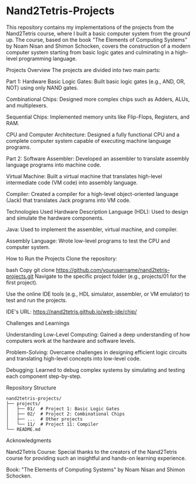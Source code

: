 # Nand2Tetris-Projects
This repository contains my implementations of the projects from the Nand2Tetris course, where I built a basic computer system from the ground up. The course, based on the book "The Elements of Computing Systems" by Noam Nisan and Shimon Schocken, covers the construction of a modern computer system starting from basic logic gates and culminating in a high-level programming language.

Projects Overview
The projects are divided into two main parts:

Part 1: Hardware
Basic Logic Gates: Built basic logic gates (e.g., AND, OR, NOT) using only NAND gates.

Combinational Chips: Designed more complex chips such as Adders, ALUs, and multiplexers.

Sequential Chips: Implemented memory units like Flip-Flops, Registers, and RAM.

CPU and Computer Architecture: Designed a fully functional CPU and a complete computer system capable of executing machine language programs.

Part 2: Software
Assembler: Developed an assembler to translate assembly language programs into machine code.

Virtual Machine: Built a virtual machine that translates high-level intermediate code (VM code) into assembly language.

Compiler: Created a compiler for a high-level object-oriented language (Jack) that translates Jack programs into VM code.

Technologies Used
Hardware Description Language (HDL): Used to design and simulate the hardware components.

Java: Used to implement the assembler, virtual machine, and compiler.

Assembly Language: Wrote low-level programs to test the CPU and computer system.

How to Run the Projects
Clone the repository:

bash
Copy
git clone https://github.com/yourusername/nand2tetris-projects.git
Navigate to the specific project folder (e.g., projects/01 for the first project).

Use the online IDE tools (e.g., HDL simulator, assembler, or VM emulator) to test and run the projects.

IDE's URL: https://nand2tetris.github.io/web-ide/chip/

Challenges and Learnings

Understanding Low-Level Computing: Gained a deep understanding of how computers work at the hardware and software levels.

Problem-Solving: Overcame challenges in designing efficient logic circuits and translating high-level concepts into low-level code.

Debugging: Learned to debug complex systems by simulating and testing each component step-by-step.

Repository Structure
```
nand2tetris-projects/
├── projects/
│   ├── 01/  # Project 1: Basic Logic Gates
│   ├── 02/  # Project 2: Combinational Chips
│   ├── ...  # Other projects
│   └── 11/  # Project 11: Compiler
└── README.md 
```
Acknowledgments

Nand2Tetris Course: Special thanks to the creators of the Nand2Tetris course for providing such an insightful and hands-on learning experience.

Book: "The Elements of Computing Systems" by Noam Nisan and Shimon Schocken.
